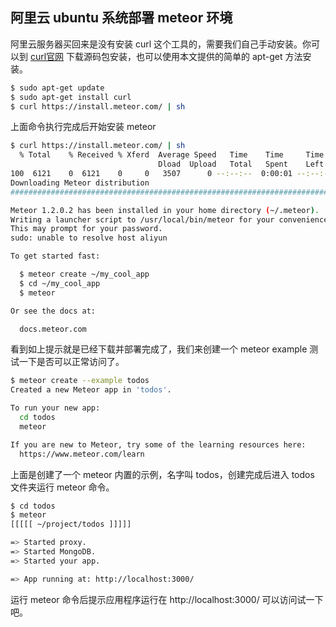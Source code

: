 ## 阿里云 ubuntu 系统部署 meteor 环境

阿里云服务器买回来是没有安装 curl 这个工具的，需要我们自己手动安装。你可以到 [curl官网](http://curl.haxx.se/download.html) 下载源码包安装，也可以使用本文提供的简单的 apt-get 方法安装。

~~~ bash
$ sudo apt-get update
$ sudo apt-get install curl
$ curl https://install.meteor.com/ | sh
~~~

上面命令执行完成后开始安装 meteor

~~~ bash
$ curl https://install.meteor.com/ | sh
  % Total    % Received % Xferd  Average Speed   Time    Time     Time  Current
                                 Dload  Upload   Total   Spent    Left  Speed
100  6121    0  6121    0     0   3507      0 --:--:--  0:00:01 --:--:--  3507
Downloading Meteor distribution
######################################################################## 100.0%

Meteor 1.2.0.2 has been installed in your home directory (~/.meteor).
Writing a launcher script to /usr/local/bin/meteor for your convenience.
This may prompt for your password.
sudo: unable to resolve host aliyun

To get started fast:

  $ meteor create ~/my_cool_app
  $ cd ~/my_cool_app
  $ meteor

Or see the docs at:

  docs.meteor.com
~~~

看到如上提示就是已经下载并部署完成了，我们来创建一个 meteor example 测试一下是否可以正常访问了。

~~~ bash
$ meteor create --example todos
Created a new Meteor app in 'todos'.

To run your new app:
  cd todos
  meteor

If you are new to Meteor, try some of the learning resources here:
  https://www.meteor.com/learn
~~~

上面是创建了一个 meteor 内置的示例，名字叫 todos，创建完成后进入 todos 文件夹运行 meteor 命令。

~~~ bash
$ cd todos
$ meteor
[[[[[ ~/project/todos ]]]]]

=> Started proxy.
=> Started MongoDB.
=> Started your app.

=> App running at: http://localhost:3000/
~~~

运行 meteor 命令后提示应用程序运行在 http://localhost:3000/ 可以访问试一下吧。
